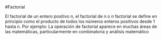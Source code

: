 #Factorial

El factorial de un entero positivo n, el factorial de n o n factorial se define en principio como el producto de todos los números enteros positivos desde 1 hasta n. Por ejemplo: La operación de factorial aparece en muchas áreas de las matemáticas, particularmente en combinatoria y análisis matemático

